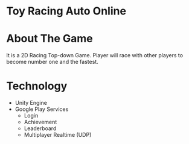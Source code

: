 # Toy Racing Auto Online
# About The Game
It is a 2D Racing Top-down Game. Player will race with other players to become number one and the fastest.

# Technology
- Unity Engine
- Google Play Services
    - Login
    - Achievement
    - Leaderboard
    - Multiplayer Realtime (UDP)
